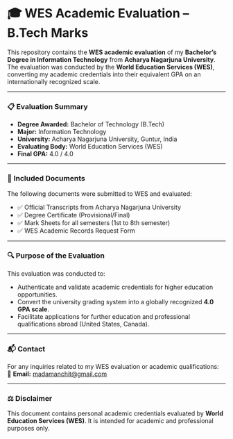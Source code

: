 # 🎓 WES Academic Evaluation – B.Tech Marks  

This repository contains the **WES academic evaluation** of my **Bachelor’s Degree in Information Technology** from **Acharya Nagarjuna University**. The evaluation was conducted by the **World Education Services (WES)**, converting my academic credentials into their equivalent GPA on an internationally recognized scale.  

---

### 📋 **Evaluation Summary**  

- **Degree Awarded:** Bachelor of Technology (B.Tech)  
- **Major:** Information Technology  
- **University:** Acharya Nagarjuna University, Guntur, India  
- **Evaluating Body:** World Education Services (WES)  
- **Final GPA:** 4.0 / 4.0  

---

### 📂 **Included Documents**  

The following documents were submitted to WES and evaluated:  
- ✅ Official Transcripts from Acharya Nagarjuna University  
- ✅ Degree Certificate (Provisional/Final)  
- ✅ Mark Sheets for all semesters (1st to 8th semester)  
- ✅ WES Academic Records Request Form  

---

### 🔍 **Purpose of the Evaluation**  

This evaluation was conducted to:  
- Authenticate and validate academic credentials for higher education opportunities.  
- Convert the university grading system into a globally recognized **4.0 GPA scale**.  
- Facilitate applications for further education and professional qualifications abroad (United States, Canada).  

---

### 📬 **Contact**  

For any inquiries related to my WES evaluation or academic qualifications:  
📧 **Email:** madamanchit@gmail.com   

---

### ⚖️ **Disclaimer**  

This document contains personal academic credentials evaluated by **World Education Services (WES)**. It is intended for academic and professional purposes only.  

